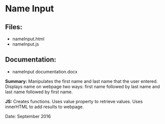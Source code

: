 # Name Input

## Files:  
* nameInput.html
* nameInput.js

## Documentation:  
* nameInput documentation.docx

**Summary:** Manipulates the first name and last name that the user entered. Displays name on webpage two ways: first name followed by last name and last name followed by first name.   

**JS:** Creates functions. Uses value property to retrieve values. Uses innerHTML to add results to webpage. 

Date: September 2016